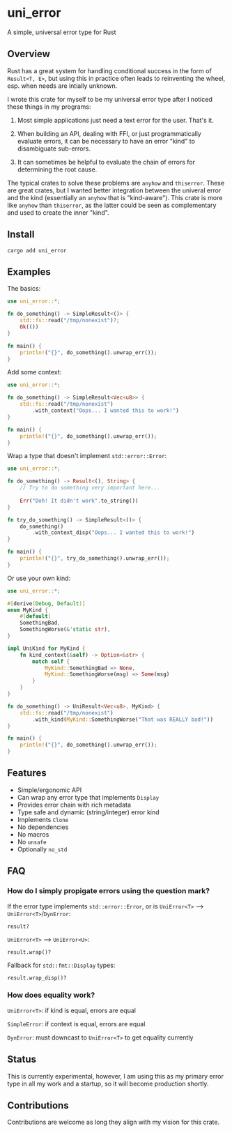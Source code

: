 # uni_error

A simple, universal error type for Rust

## Overview

Rust has a great system for handling conditional success in the form of `Result<T, E>`, but using this in practice often leads to reinventing the wheel, esp. when needs are intially unknown.

I wrote this crate for myself to be my universal error type after I noticed these things in my programs:

1. Most simple applications just need a text error for the user. That's it.

2. When building an API, dealing with FFI, or just programmatically evaluate errors, it can be necessary to have an error "kind" to disambiguate sub-errors.

3. It can sometimes be helpful to evaluate the chain of errors for determining the root cause.

The typical crates to solve these problems are `anyhow` and `thiserror`. These are great crates, but I wanted better integration between the univeral error and the kind (essentially an `anyhow` that is "kind-aware"). This crate is more like `anyhow` than `thiserror`, as the latter could be seen as complementary and used to create the inner "kind".

## Install

```shell
cargo add uni_error
```

## Examples

The basics:

```rust
use uni_error::*;

fn do_something() -> SimpleResult<()> {
    std::fs::read("/tmp/nonexist")?;
    Ok(())
}

fn main() {
    println!("{}", do_something().unwrap_err());
}
```

Add some context:

```rust
use uni_error::*;

fn do_something() -> SimpleResult<Vec<u8>> {
    std::fs::read("/tmp/nonexist")
        .with_context("Oops... I wanted this to work!")
}

fn main() {
    println!("{}", do_something().unwrap_err());
}
```

Wrap a type that doesn't implement `std::error::Error`:

```rust
use uni_error::*;

fn do_something() -> Result<(), String> {
    // Try to do something very important here...
    
    Err("Doh! It didn't work".to_string())
}

fn try_do_something() -> SimpleResult<()> {
    do_something()
        .with_context_disp("Oops... I wanted this to work!")
}

fn main() {
    println!("{}", try_do_something().unwrap_err());
}
```

Or use your own kind:

```rust
use uni_error::*;

#[derive(Debug, Default)]
enum MyKind {
    #[default]
    SomethingBad,
    SomethingWorse(&'static str),
}

impl UniKind for MyKind {
    fn kind_context(&self) -> Option<&str> {
        match self {
            MyKind::SomethingBad => None,
            MyKind::SomethingWorse(msg) => Some(msg)
        }
    }
}

fn do_something() -> UniResult<Vec<u8>, MyKind> {
    std::fs::read("/tmp/nonexist")
        .with_kind(MyKind::SomethingWorse("That was REALLY bad!"))
}

fn main() {
    println!("{}", do_something().unwrap_err());
}

```

## Features

* Simple/ergonomic API
* Can wrap any error type that implements `Display`
* Provides error chain with rich metadata
* Type safe and dynamic (string/integer) error kind
* Implements `Clone`
* No dependencies
* No macros
* No `unsafe`
* Optionally `no_std`

## FAQ

### How do I simply propigate errors using the question mark?

If the error type implements `std::error::Error`, or is `UniError<T>` --> `UniError<T>`/`DynError`:

```text
result?
```

`UniError<T>` --> `UniError<U>`:

```text
result.wrap()?
```

Fallback for `std::fmt::Display` types:

```text
result.wrap_disp()?
```

### How does equality work?

`UniError<T>`: if kind is equal, errors are equal

`SimpleError`: if context is equal, errors are equal

`DynError`: must downcast to `UniError<T>` to get equality currently

## Status

This is currently experimental, however, I am using this as my primary error type in all my work and a startup, so it will become production shortly.

## Contributions

Contributions are welcome as long they align with my vision for this crate.
